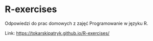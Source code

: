 # R-exercises

Odpowiedzi do prac domowych z zajęć Programowanie w języku R.

Link: https://tokarskipatryk.github.io/R-exercises/
